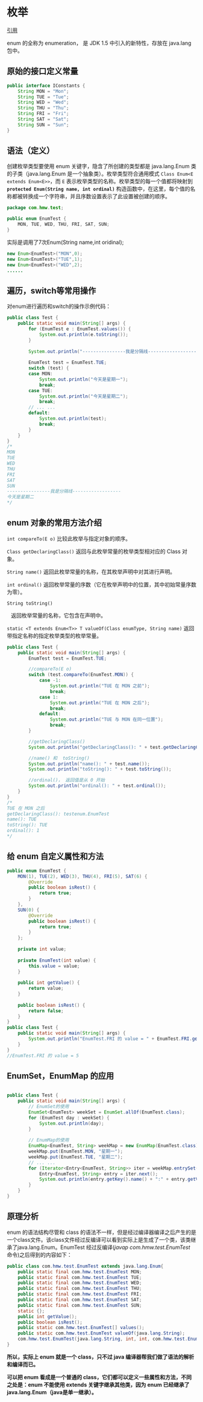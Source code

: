 # 枚举

 [引用]( https://www.cnblogs.com/hyl8218/p/5088287.html   )

enum 的全称为 enumeration， 是 JDK 1.5 中引入的新特性，存放在 java.lang 包中。 

## 原始的接口定义常量

```java
public interface IConstants {
    String MON = "Mon";
    String TUE = "Tue";
    String WED = "Wed";
    String THU = "Thu";
    String FRI = "Fri";
    String SAT = "Sat";
    String SUN = "Sun";
}
```

## 语法（定义）

 创建枚举类型要使用 enum 关键字，隐含了所创建的类型都是 java.lang.Enum 类的子类（java.lang.Enum 是一个抽象类）。枚举类型符合通用模式 `Class Enum<E extends Enum<E>>`，而 `E` 表示枚举类型的名称。枚举类型的每一个值都将映射到 **`protected Enum(String name, int ordinal)`** 构造函数中，在这里，每个值的名称都被转换成一个字符串，并且序数设置表示了此设置被创建的顺序。 

```java
package com.hmw.test;

public enum EnumTest {
    MON, TUE, WED, THU, FRI, SAT, SUN;
}
```

实际是调用了7次Enum(String name,int oridinal);

```java
new Enum<EnumTest>("MON",0);
new Enum<EnumTest>("TUE",1);
new Enum<EnumTest>("WED",2);
......
```

## 遍历，switch等常用操作

 对enum进行遍历和switch的操作示例代码： 

```java
public class Test {
    public static void main(String[] args) {
        for (EnumTest e : EnumTest.values()) {
            System.out.println(e.toString());
        }
         
        System.out.println("----------------我是分隔线------------------");
         
        EnumTest test = EnumTest.TUE;
        switch (test) {
        case MON:
            System.out.println("今天是星期一");
            break;
        case TUE:
            System.out.println("今天是星期二");
            break;
        // ... ...
        default:
            System.out.println(test);
            break;
        }
    }
}
/*
MON
TUE
WED
THU
FRI
SAT
SUN
----------------我是分隔线------------------
今天是星期二
*/
```

## enum 对象的常用方法介绍

`int compareTo(E o)` 
     比较此枚举与指定对象的顺序。

`Class getDeclaringClass()` 
     返回与此枚举常量的枚举类型相对应的 Class 对象。

`String name()` 
     返回此枚举常量的名称，在其枚举声明中对其进行声明。

`int ordinal()` 
     返回枚举常量的序数（它在枚举声明中的位置，其中初始常量序数为零）。

```
String toString()
```

` `     返回枚举常量的名称，它包含在声明中。

`static <T extends Enum<T>> T valueOf(Class enumType, String name)` 
     返回带指定名称的指定枚举类型的枚举常量。

```java
public class Test {
    public static void main(String[] args) {
        EnumTest test = EnumTest.TUE;

        //compareTo(E o)
        switch (test.compareTo(EnumTest.MON)) {
            case -1:
                System.out.println("TUE 在 MON 之前");
                break;
            case 1:
                System.out.println("TUE 在 MON 之后");
                break;
            default:
                System.out.println("TUE 与 MON 在同一位置");
                break;
        }

        //getDeclaringClass()
        System.out.println("getDeclaringClass(): " + test.getDeclaringClass().getName());

        //name() 和  toString()
        System.out.println("name(): " + test.name());
        System.out.println("toString(): " + test.toString());

        //ordinal()， 返回值是从 0 开始
        System.out.println("ordinal(): " + test.ordinal());
    }
}
/*
TUE 在 MON 之后
getDeclaringClass(): testenum.EnumTest
name(): TUE
toString(): TUE
ordinal(): 1
*/
```

## 给 enum 自定义属性和方法

```java
public enum EnumTest {
    MON(1), TUE(2), WED(3), THU(4), FRI(5), SAT(6) {
        @Override
        public boolean isRest() {
            return true;
        }
    },
    SUN(0) {
        @Override
        public boolean isRest() {
            return true;
        }
    };
 
    private int value;
 
    private EnumTest(int value) {
        this.value = value;
    }
 
    public int getValue() {
        return value;
    }
 
    public boolean isRest() {
        return false;
    }
}
public class Test {
    public static void main(String[] args) {
        System.out.println("EnumTest.FRI 的 value = " + EnumTest.FRI.getValue());
    }
}
//EnumTest.FRI 的 value = 5
```

## EnumSet，EnumMap 的应用

```java

public class Test {
    public static void main(String[] args) {
        // EnumSet的使用
        EnumSet<EnumTest> weekSet = EnumSet.allOf(EnumTest.class);
        for (EnumTest day : weekSet) {
            System.out.println(day);
        }
 
        // EnumMap的使用
        EnumMap<EnumTest, String> weekMap = new EnumMap(EnumTest.class);
        weekMap.put(EnumTest.MON, "星期一");
        weekMap.put(EnumTest.TUE, "星期二");
        // ... ...
        for (Iterator<Entry<EnumTest, String>> iter = weekMap.entrySet().iterator(); iter.hasNext();) {
            Entry<EnumTest, String> entry = iter.next();
            System.out.println(entry.getKey().name() + ":" + entry.getValue());
        }
    }
}
```

## 原理分析

 enum 的语法结构尽管和 class 的语法不一样，但是经过编译器编译之后产生的是一个class文件。该class文件经过反编译可以看到实际上是生成了一个类，该类继承了java.lang.Enum<E>。EnumTest 经过反编译(*javap com.hmw.test.EnumTest* 命令)之后得到的内容如下： 

```java
public class com.hmw.test.EnumTest extends java.lang.Enum{
    public static final com.hmw.test.EnumTest MON;
    public static final com.hmw.test.EnumTest TUE;
    public static final com.hmw.test.EnumTest WED;
    public static final com.hmw.test.EnumTest THU;
    public static final com.hmw.test.EnumTest FRI;
    public static final com.hmw.test.EnumTest SAT;
    public static final com.hmw.test.EnumTest SUN;
    static {};
    public int getValue();
    public boolean isRest();
    public static com.hmw.test.EnumTest[] values();
    public static com.hmw.test.EnumTest valueOf(java.lang.String);
    com.hmw.test.EnumTest(java.lang.String, int, int, com.hmw.test.EnumTest);
}
```



 **所以，实际上 enum 就是一个 class，只不过 java 编译器帮我们做了语法的解析和编译而已。** 

 **可以把 enum 看成是一个普通的 class，它们都可以定义一些属性和方法，不同之处是：enum 不能使用 extends 关键字继承其他类，因为 enum 已经继承了 java.lang.Enum（java是单一继承）。** 